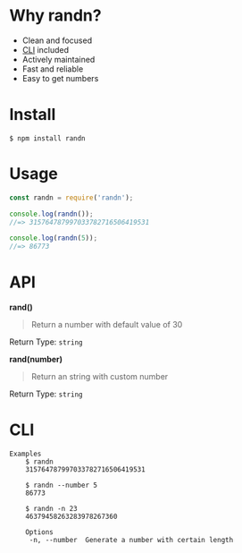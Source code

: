 # Why randn?

- Clean and focused
- [CLI](#cli) included
- Actively maintained
- Fast and reliable
- Easy to get numbers

# Install

```
$ npm install randn
```

# Usage

```js
const randn = require('randn');

console.log(randn());
//=> 315764787997033782716506419531

console.log(randn(5));
//=> 86773
```

# API

**rand()**

> Return a number with default value of 30

Return Type: `string`

**rand(number)**

> Return an string with custom number

Return Type: `string`

# CLI

```
Examples
	$ randn
	315764787997033782716506419531

	$ randn --number 5
	86773

	$ randn -n 23
	46379458263283978267360

	Options
	 -n, --number  Generate a number with certain length
```
